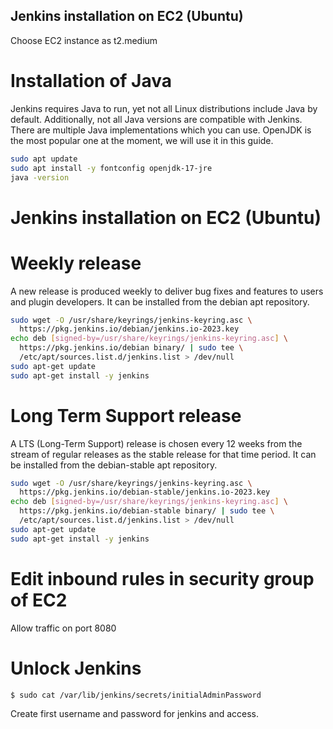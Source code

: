 ## Jenkins installation on EC2 (Ubuntu)
Choose EC2 instance as t2.medium 

# Installation of Java
Jenkins requires Java to run, yet not all Linux distributions include Java by default. Additionally, not all Java versions are compatible with Jenkins.
There are multiple Java implementations which you can use. OpenJDK is the most popular one at the moment, we will use it in this guide.
```bash
sudo apt update
sudo apt install -y fontconfig openjdk-17-jre
java -version
```
# Jenkins installation on EC2 (Ubuntu)
# Weekly release
A new release is produced weekly to deliver bug fixes and features to users and plugin developers. It can be installed from the debian apt repository.
```bash
sudo wget -O /usr/share/keyrings/jenkins-keyring.asc \
  https://pkg.jenkins.io/debian/jenkins.io-2023.key
echo deb [signed-by=/usr/share/keyrings/jenkins-keyring.asc] \
  https://pkg.jenkins.io/debian binary/ | sudo tee \
  /etc/apt/sources.list.d/jenkins.list > /dev/null
sudo apt-get update
sudo apt-get install -y jenkins
```
# Long Term Support release
A LTS (Long-Term Support) release is chosen every 12 weeks from the stream of regular releases as the stable release for that time period. It can be installed from the debian-stable apt repository.
```bash
sudo wget -O /usr/share/keyrings/jenkins-keyring.asc \
  https://pkg.jenkins.io/debian-stable/jenkins.io-2023.key
echo deb [signed-by=/usr/share/keyrings/jenkins-keyring.asc] \
  https://pkg.jenkins.io/debian-stable binary/ | sudo tee \
  /etc/apt/sources.list.d/jenkins.list > /dev/null
sudo apt-get update
sudo apt-get install -y jenkins
```
# Edit inbound rules in security group of EC2 
Allow traffic on port 8080

# Unlock Jenkins
```bash
$ sudo cat /var/lib/jenkins/secrets/initialAdminPassword
```
Create first username and password for jenkins and access.
